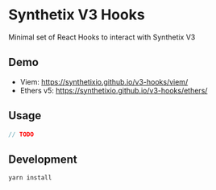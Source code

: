 # Synthetix V3 Hooks

Minimal set of React Hooks to interact with Synthetix V3

## Demo

- Viem: https://synthetixio.github.io/v3-hooks/viem/
- Ethers v5: https://synthetixio.github.io/v3-hooks/ethers/

## Usage

```js
// TODO
```

## Development

```sh
yarn install
```
